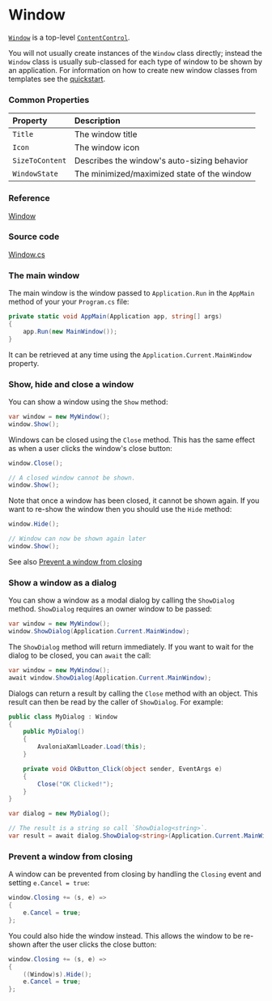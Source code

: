 # Window

[`Window`](https://avaloniaui.net/api/Avalonia.Controls/Window) is a top-level [`ContentControl`](https://avaloniaui.net/docs/controls/contentcontrol).

You will not usually create instances of the `Window` class directly; instead the `Window` class is usually sub-classed for each type of window to be shown by an application. For information on how to create new window classes from templates see the [quickstart](https://avaloniaui.net/docs/quickstart/window).

### Common Properties <a id="common-properties"></a>

| Property | Description |
| :--- | :--- |
| `Title` | The window title |
| `Icon` | The window icon |
| `SizeToContent` | Describes the window's auto-sizing behavior |
| `WindowState` | The minimized/maximized state of the window |

### Reference <a id="reference"></a>

[Window](http://reference.avaloniaui.net/api/Avalonia.Controls/Window/)

### Source code <a id="source-code"></a>

[Window.cs](https://github.com/AvaloniaUI/Avalonia/blob/master/src/Avalonia.Controls/Window.cs)

### The main window <a id="the-main-window"></a>

The main window is the window passed to `Application.Run` in the `AppMain` method of your your `Program.cs` file:

```csharp
private static void AppMain(Application app, string[] args)
{
    app.Run(new MainWindow());
}
```

It can be retrieved at any time using the `Application.Current.MainWindow` property.

### Show, hide and close a window <a id="show-hide-and-close-a-window"></a>

You can show a window using the `Show` method:

```csharp
var window = new MyWindow();
window.Show();
```

Windows can be closed using the `Close` method. This has the same effect as when a user clicks the window's close button:

```csharp
window.Close();

// A closed window cannot be shown.
window.Show();
```

Note that once a window has been closed, it cannot be shown again. If you want to re-show the window then you should use the `Hide` method:

```csharp
window.Hide();

// Window can now be shown again later
window.Show();
```

See also [Prevent a window from closing](https://avaloniaui.net/docs/controls/window#prevent-a-window-from-closing)

### Show a window as a dialog <a id="show-a-window-as-a-dialog"></a>

You can show a window as a modal dialog by calling the `ShowDialog` method. `ShowDialog` requires an owner window to be passed:

```csharp
var window = new MyWindow();
window.ShowDialog(Application.Current.MainWindow);
```

The `ShowDialog` method will return immediately. If you want to wait for the dialog to be closed, you can `await` the call:

```csharp
var window = new MyWindow();
await window.ShowDialog(Application.Current.MainWindow);
```

Dialogs can return a result by calling the `Close` method with an object. This result can then be read by the caller of `ShowDialog`. For example:

```csharp
public class MyDialog : Window
{
    public MyDialog()
    {
        AvaloniaXamlLoader.Load(this);
    }

    private void OkButton_Click(object sender, EventArgs e)
    {
        Close("OK Clicked!");
    }
}
```

```csharp
var dialog = new MyDialog();

// The result is a string so call `ShowDialog<string>`.
var result = await dialog.ShowDialog<string>(Application.Current.MainWindow);
```

### Prevent a window from closing <a id="prevent-a-window-from-closing"></a>

A window can be prevented from closing by handling the `Closing` event and setting `e.Cancel = true`:

```csharp
window.Closing += (s, e) =>
{
    e.Cancel = true;
};
```

You could also hide the window instead. This allows the window to be re-shown after the user clicks the close button:

```csharp
window.Closing += (s, e) =>
{
    ((Window)s).Hide();
    e.Cancel = true;
};
```


